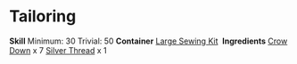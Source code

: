 <!-- TITLE: Crow Down Gown -->
<!-- SUBTITLE: Don't frown, wear a crow down gown -->

# Tailoring
**Skill**
Minimum: 30
Trivial: 50
​
**Container**
[Large Sewing Kit](large-sewing-kit)
​
**Ingredients**
[Crow Down](crow-down) x 7
[Silver Thread](silver-thread) x 1